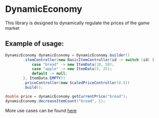 # DynamicEconomy

This library is designed to dynamically regulate the prices of the game market

## Example of usage:
```java
DynamicEconomy dynamicEconomy = DynamicEconomy.builder()
        .itemController(new BasicItemController(id -> switch (id) {
            case "bread" -> new ItemData(10, 50);
            case "apple" -> new ItemData(5, 25);
            default -> null;
        }, ItemData.EMPTY))
        .priceController(new ScaledPriceController(0.5))
        .build();

double price = dynamicEconomy.getCurrentPrice("bread");
dynamicEconomy.decreaseItemCount("bread", 1);
```

More use cases can be found [here](docs)